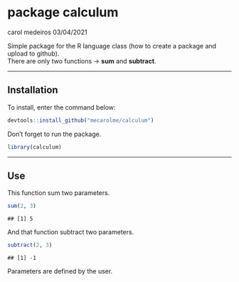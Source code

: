 package calculum
================
carol medeiros
03/04/2021

Simple package for the R language class (how to create a package and
upload to github).  
There are only two functions -&gt; **sum** and **subtract**.

------------------------------------------------------------------------

## **Installation**

To install, enter the command below:

``` r
devtools::install_github("mecarolme/calculum")
```

Don’t forget to run the package.

``` r
library(calculum)
```

------------------------------------------------------------------------

## **Use**

This function sum two parameters.

``` r
sum(2, 3)
```

    ## [1] 5

And that function subtract two parameters.

``` r
subtract(2, 3)
```

    ## [1] -1

Parameters are defined by the user.
